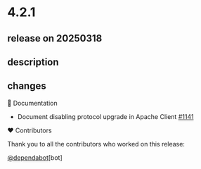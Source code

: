 # 4.2.1

## release on 20250318

## description

## changes

📔 Documentation

* Document disabling protocol upgrade in Apache Client <a href="https://github.com/spring-cloud/spring-cloud-openfeign/issues/1141" data-hovercard-type="issue" data-hovercard-url="/spring-cloud/spring-cloud-openfeign/issues/1141/hovercard">#1141</a>

❤️ Contributors

Thank you to all the contributors who worked on this release:

<a class="user-mention notranslate" data-hovercard-type="organization" data-hovercard-url="/orgs/dependabot/hovercard" data-octo-click="hovercard-link-click" data-octo-dimensions="link_type:self" href="https://github.com/dependabot">@dependabot</a>[bot]

